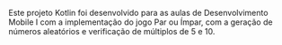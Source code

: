 Este projeto Kotlin foi desenvolvido para as aulas de Desenvolvimento Mobile I com a implementação do jogo Par ou Ímpar, com a geração de números aleatórios e verificação de múltiplos de 5 e 10.
